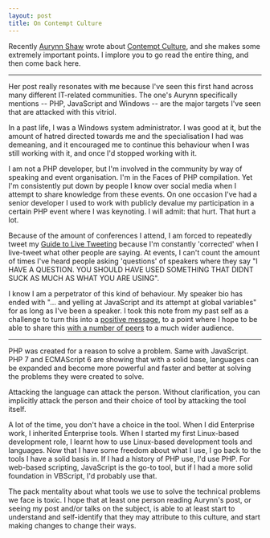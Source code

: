 ```yaml
---
layout: post
title: On Contempt Culture
---
```


Recently [Aurynn Shaw](https://twitter.com/aurynn) wrote about [Contempt Culture](http://blog.aurynn.com/86/contempt-culture), and she makes some extremely important points. I implore you to go read the entire thing, and then come back here.

------

Her post really resonates with me because I've seen this first hand across many different IT-related communities. The one's Aurynn specifically mentions -- PHP, JavaScript and Windows -- are the major targets I've seen that are attacked with this vitriol.

In a past life, I was a Windows system administrator. I was good at it, but the amount of hatred directed towards me and the specialisation I had was demeaning, and it encouraged me to continue this behaviour when I was still working with it, and once I'd stopped working with it.

I am not a PHP developer, but I'm involved in the community by way of speaking and event organisation. I'm in the Faces of PHP compilation. Yet I'm consistently put down by people I know over social media when I attempt to share knowledge from these events. On one occasion I've had a senior developer I used to work with publicly devalue my participation in a certain PHP event where I was keynoting. I will admit: that hurt. That hurt a lot.

Because of the amount of conferences I attend, I am forced to repeatedly tweet my [Guide to Live Tweeting](http://glasnt.com/blog/2015/10/13/on-the-live-tweeting-of-talks.html) because I'm constantly 'corrected' when I live-tweet what other people are saying. At events, I can't count the amount of times I've heard people asking 'questions' of speakers where they say "I HAVE A QUESTION. YOU SHOULD HAVE USED SOMETHING THAT DIDNT SUCK AS MUCH AS WHAT YOU ARE USING".

I know I am a perpetrator of this kind of behaviour. My speaker bio has ended with "... and yelling at JavaScript and its attempt at global variables" for as long as I've been a speaker. I took this note from my past self as a challenge to turn this into a [positive message](https://www.youtube.com/watch?v=kK5kp5tjJyc), to a point where I hope to be able to share this [with a number of peers](https://twitter.com/chrisjrn/status/669332667347824640) to a much wider audience.


----

PHP was created for a reason to solve a problem. Same with JavaScript. PHP 7 and ECMAScript 6 are showing that with a solid base, languages can be expanded and become more powerful and faster and better at solving the problems they were created to solve.

Attacking the language can attack the person. Without clarification, you can implicitly attack the person and their choice of tool by attacking the tool itself.

A lot of the time, you don't have a choice in the tool. When I did Enterprise work, I inherited Enterprise tools. When I started my first Linux-based development role, I learnt how to use Linux-based development tools and languages. Now that I have some freedom about what I use, I go back to the tools I have a solid basis in. If I had a history of PHP use, I'd use PHP. For web-based scripting, JavaScript is the go-to tool, but if I had a more solid foundation in VBScript, I'd probably use that.

The pack mentality about what tools we use to solve the technical problems we face is toxic. I hope that at least one person reading Aurynn's post, or seeing my post and/or talks on the subject, is able to at least start to understand and self-identify that they may attribute to this culture, and start making changes to change their ways.
